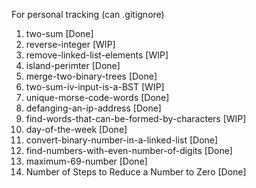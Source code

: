 For personal tracking (can .gitignore)

1. two-sum [Done]
7. reverse-integer [WIP]
203. remove-linked-list-elements [WIP]
463. island-perimter [Done]
617. merge-two-binary-trees [Done]
653. two-sum-iv-input-is-a-BST [WIP]
804. unique-morse-code-words [Done]
1108. defanging-an-ip-address [Done]
1160. find-words-that-can-be-formed-by-characters [WIP]
1185. day-of-the-week [Done]
1290. convert-binary-number-in-a-linked-list [Done]
1295. find-numbers-with-even-number-of-digits [Done]
1323. maximum-69-number [Done]
1342. Number of Steps to Reduce a Number to Zero [Done]
